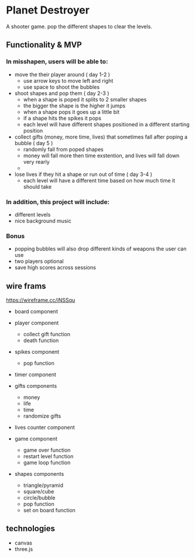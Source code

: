 # Planet Destroyer
A shooter game. pop the different shapes to clear the levels.

## Functionality & MVP
### In misshapen, users will be able to:
* move the their player around ( day 1-2 )
    * use arrow keys to move left and right
    * use space to shoot the bubbles
* shoot shapes and pop them ( day 2-3 )
    * when a shape is poped it splits to 2 smaller shapes
    * the bigger the shape is the higher it jumps
    * when a shape pops it goes up a little bit
    * if a shape hits the spikes it pops
    * each level will have different shapes positioned in a different starting position
* collect gifts (money, more time, lives) that sometimes fall after poping a bubble ( day 5 )
    * randomly fall from poped shapes
    * money will fall more then time exstention, and lives will fall down very rearly
    * 
* lose lives if they hit a shape or run out of time ( day 3-4 )
    * each level will have a different time based on how much time it should take
    
### In addition, this project will include:
* different levels
* nice background music
### Bonus
* popping bubbles will also drop different kinds of weapons the user can use
* two players optional
* save high scores across sessions 

## wire frams
https://wireframe.cc/iNSSqu

* board component
* player component
    * collect gift function
    * death function

* spikes component
    * pop function
* timer component
* gifts components
    * money
    * life
    * time
    * randomize gifts
* lives counter component
* game component
    * game over function
    * restart level function
    * game loop function
* shapes components
    * triangle/pyramid
    * square/cube
    * circle/bubble
    * pop function
    * set on board function

## technologies 

* canvas
* three.js
